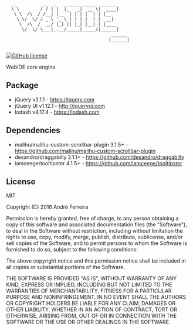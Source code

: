 ``` 
  __          __  _    _____ _____  ______     
  \ \        / / | |  |_   _|  __ \|  ____|    
   \ \  /\  / /__| |__  | | | |  | | |__       
    \ \/  \/ / _ \ '_ \ | | | |  | |  __|      
     \  /\  /  __/ |_) || |_| |__| | |____     
      \/  \/ \___|_.__/_____|_____/|______|    
                                        ______ 
                                       |______|
                                                                                                                                                                                                                                                                                                                                                                                                                               
```                                                                                                                                                 

[![GitHub license](https://img.shields.io/badge/license-MIT-blue.svg)](https://raw.githubusercontent.com/jsrun/wi.core._/master/LICENSE)

WebIDE core engine
 
## Package

* jQuery v3.1.1 - https://jquery.com
* jQuery UI v1.12.1 - http://jqueryui.com
* lodash v4.17.4 - https://lodash.com

## Dependencies

* malihu/malihu-custom-scrollbar-plugin 3.1.5+ - https://github.com/malihu/malihu-custom-scrollbar-plugin
* desandro/draggabilly 2.1.1+ - https://github.com/desandro/draggabilly
* iamceege/tooltipster 4.1.5+ - https://github.com/iamceege/tooltipster

## License

  MIT
  
  Copyright (C) 2016 André Ferreira

  Permission is hereby granted, free of charge, to any person obtaining a copy of this software and associated documentation files (the "Software"), to deal in the Software without restriction, including without limitation the rights to use, copy, modify, merge, publish, distribute, sublicense, and/or sell copies of the Software, and to permit persons to whom the Software is furnished to do so, subject to the following conditions:

  The above copyright notice and this permission notice shall be included in all copies or substantial portions of the Software.

  THE SOFTWARE IS PROVIDED "AS IS", WITHOUT WARRANTY OF ANY KIND, EXPRESS OR IMPLIED, INCLUDING BUT NOT LIMITED TO THE WARRANTIES OF MERCHANTABILITY, FITNESS FOR A PARTICULAR PURPOSE AND NONINFRINGEMENT. IN NO EVENT SHALL THE AUTHORS OR COPYRIGHT HOLDERS BE LIABLE FOR ANY CLAIM, DAMAGES OR OTHER LIABILITY, WHETHER IN AN ACTION OF CONTRACT, TORT OR OTHERWISE, ARISING FROM, OUT OF OR IN CONNECTION WITH THE SOFTWARE OR THE USE OR OTHER DEALINGS IN THE SOFTWARE.